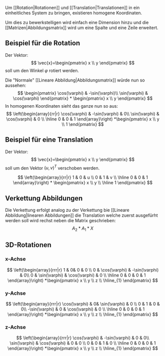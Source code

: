 Um [[Rotation|Rotationen]] und [[Translation|Translationen]] in ein einheitliches System zu bringen, existieren homogene Koordinaten.

Um dies zu bewerkstelligen wird einfach eine Dimension hinzu und die [[Matrizen|Abbildungsmatrix]] wird um eine Spalte und eine Zeile erweitert.

## Beispiel für die Rotation
Der Vektor:
$$
\vec{x}=\begin{pmatrix}
x \\
y
\end{pmatrix}
$$
soll um den Winkel $\varphi$ rotiert werden.

Die "Normale" [[Lineare Abbildung|Abbildungsmatrix]] würde nun so aussehen:
$$
\begin{pmatrix}
\cos(\varphi) & -\sin(\varphi)\\
\sin(\varphi) & \cos(\varphi) 
\end{pmatrix} * \begin{pmatrix}
x \\
y
\end{pmatrix}
$$
In homogenen Koordinaten sieht das ganze nun so aus:
$$  \left(\begin{array}{rr|r}
\cos(\varphi) & -\sin(\varphi) & 0\\
\sin(\varphi) & \cos(\varphi) & 0 \\ \hline
0 & 0 & 1 
  \end{array}\right) *\begin{pmatrix}
x \\
y \\
1
\end{pmatrix}
$$

## Beispiel für eine Translation
Der Vektor:
$$
\vec{x}=\begin{pmatrix}
x \\
y
\end{pmatrix}
$$
soll um den Vektor $(u,v)^T$ verschoben werden.

$$
 \left(\begin{array}{rr|r}
1 & 0 & u \\
0 & 1 & v \\ \hline
0 & 0 & 1 
  \end{array}\right) * \begin{pmatrix}
x \\
y \\ \hline
1
\end{pmatrix}
$$

## Verkettung Abbildungen
Die Verkettung erfolgt analog zu der Verkettung bie [[Lineare Abbildung|linearen Abbildungen]] die Translation welche zuerst ausgefürht werden soll wird rechst neben die Matrix geschrieben:
$$
A_{2}*A_{1}*X
$$

## 3D-Rotationen
### x-Achse
$$
\left(\begin{array}{rrr|r} 
1  & 0& 0 & 0 \\
0 & \cos(\varphi) & -\sin(\varphi) & 0\\
0 & \sin(\varphi) & \cos(\varphi) & 0 \\ \hline
0 & 0 & 0 & 1 
  \end{array}\right) *\begin{pmatrix}
x \\
y \\
z \\
\hline_{1}
\end{pmatrix}
$$
### y-Achse
$$
\left(\begin{array}{rrr|r} 
\cos(\varphi)  & 0& \sin(\varphi) & 0 \\
0 & 1 & 0 & 0\\
 -\sin(\varphi)  & 0 & \cos(\varphi) & 0 \\ \hline
0 & 0 & 0 & 1 
  \end{array}\right) *\begin{pmatrix}
x \\
y \\
z \\
\hline_{1}
\end{pmatrix}
$$
### z-Achse
$$
\left(\begin{array}{rrr|r} 
\cos(\varphi) & -\sin(\varphi) & 0 & 0\\
\sin(\varphi) & \cos(\varphi) & 0 & 0 \\
0 & 0 & 1 & 0 \\ \hline
0 & 0 & 0 & 1 
  \end{array}\right) *\begin{pmatrix}
x \\
y \\
z \\
\hline_{1}
\end{pmatrix}
$$
